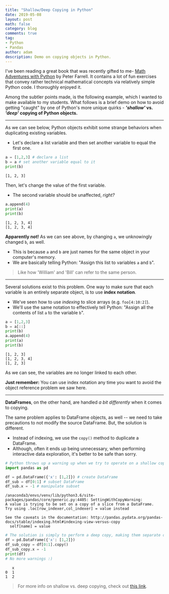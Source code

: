 ```yaml
---
title: "Shallow/Deep Copying in Python"
date: 2019-05-08
layout: post
math: false
category: blog
comments: true
tag:
- Python
- Pandas
author: adam
description: Demo on copying objects in Python.
---
```


I've been reading a great book that was recently gifted to me- [Math Adventures with Python](https://nostarch.com/mathadventures) by Peter Farrell. It contains a lot of fun exercises that convey rather technical mathematical concepts via relatively simple Python code. I thoroughly enjoyed it.

Among the subtler points made, is the following example, which I wanted to make available to my students. What follows is a brief demo on how to avoid getting "caught" by one of Python's more unique quirks - **_'shallow'_ vs. _'deep'_ copying of Python objects.**

---

As we can see below, Python objects exhibit some strange behaviors when duplicating existing variables.
- Let's declare a list variable and then set another variable to equal the first one.


```python
a = [1,2,3] # declare a list
b = a # set another variable equal to it
print(b)
```

    [1, 2, 3]


Then, let's change the value of the first variable.
- The second variable should be unaffected, _right?_


```python
a.append(4)
print(a)
print(b)
```

    [1, 2, 3, 4]
    [1, 2, 3, 4]


**Apparently not!**
As we can see above, by changing `a`, we unknowingly changed `b`, as well.
- This is because `a` and `b` are just names for the same object in your computer's memory.
- We are basically telling Python: "Assign this list to variables `a` and `b`".
> Like how 'William' and 'Bill' can refer to the same person.
---
Several solutions exist to this problem. One way to make sure that each variable is an entirely separate object, is to use **index notation**.
- We've seen how to use _indexing_ to slice arrays (e.g. `foo[4:10:2]`).
- We'll use the same notation to effectively tell Python: "Assign all the contents of list `a` to the variable `b`".


```python
a = [1,2,3]
b = a[::]
print(b)
a.append(4)
print(a)
print(b)
```

    [1, 2, 3]
    [1, 2, 3, 4]
    [1, 2, 3]


As we can see, the variables are no longer linked to each other.

**Just remember:** You can use index notation any time you want to avoid the object reference problem we saw here.

---

**DataFrames**, on the other hand, are handled _a bit differently_ when it comes to copying.

The same problem applies to DataFrame objects, as well -- we need to take precautions to not modify the source DataFrame. But, the solution is different.
- Instead of indexing, we use the `copy()` method to duplicate a DataFrame.
- Although, often it ends up being unnecessary, when performing interactive data exploration, it's better to be safe than sorry.


```python
# Python throws up a warning up when we try to operate on a shallow copy (to remind us of our misdeeds).
import pandas as pd

df = pd.DataFrame({'x': [1,2]}) # create DataFrame
df_sub = df[0:1] # subset DataFrame
df_sub.x = -1 # manipulate subset
```

    /anaconda3/envs/venv/lib/python3.6/site-packages/pandas/core/generic.py:4405: SettingWithCopyWarning: 
    A value is trying to be set on a copy of a slice from a DataFrame.
    Try using .loc[row_indexer,col_indexer] = value instead
    
    See the caveats in the documentation: http://pandas.pydata.org/pandas-docs/stable/indexing.html#indexing-view-versus-copy
      self[name] = value



```python
# The solution is simply to perform a deep copy, making them separate objects in the computer's memory.
df = pd.DataFrame({'x': [1,2]})
df_sub_copy = df[0:1].copy()
df_sub_copy.x = -1
print(df)
# No more warnings :)
```

       x
    0  1
    1  2


> For more info on shallow vs. deep copying, check out [this link](https://realpython.com/copying-python-objects/).
